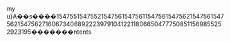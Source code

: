 my u}A��ѕ����154755154755215475615475611547561547562154756154756215475627160673406892223979104122118066504777508511569855252923195�������ntents